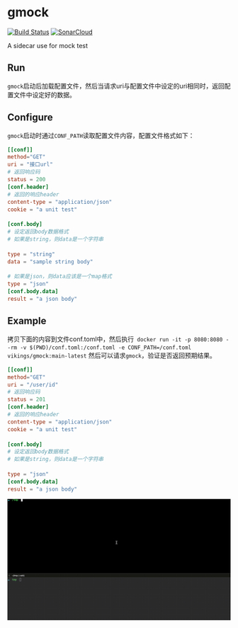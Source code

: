 # gmock
[![Build Status](https://travis-ci.com/andy-zhangtao/gmock.svg?branch=main)](https://travis-ci.com/andy-zhangtao/gmock)
[![SonarCloud](https://sonarcloud.io/images/project_badges/sonarcloud-white.svg)](https://sonarcloud.io/dashboard?id=andy-zhangtao_gmock)


A sidecar use for mock test

## Run

`gmock`启动后加载配置文件，然后当请求uri与配置文件中设定的uri相同时，返回配置文件中设定好的数据。

## Configure

`gmock`启动时通过`CONF_PATH`读取配置文件内容，配置文件格式如下：

```toml
[[conf]]
method="GET"
uri = "接口url"
# 返回响应码
status = 200
[conf.header]
# 返回的响应header
content-type = "application/json"
cookie = "a unit test"

[conf.body]
# 设定返回body数据格式
# 如果是string，则data是一个字符串

type = "string"
data = "sample string body"

# 如果是json，则data应该是一个map格式
type = "json"
[conf.body.data]
result = "a json body"
```

## Example

拷贝下面的内容到文件conf.toml中，然后执行` docker run -it -p 8080:8080 --rm -v $(PWD)/conf.toml:/conf.toml -e CONF_PATH=/conf.toml vikings/gmock:main-latest`
然后可以请求`gmock`，验证是否返回预期结果。

```toml
[[conf]]
method="GET"
uri = "/user/id"
# 返回响应码
status = 201
[conf.header]
# 返回的响应header
content-type = "application/json"
cookie = "a unit test"

[conf.body]
# 设定返回body数据格式
# 如果是string，则data是一个字符串

type = "json"
[conf.body.data]
result = "a json body"
```
![](./doc/img/get-api.gif)
